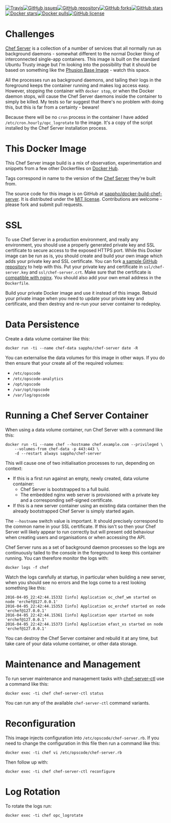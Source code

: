 [![Travis](https://img.shields.io/travis/sappho/docker-build-chef-server.svg?style=flat-square)](https://travis-ci.org/sappho/docker-build-chef-server)[![GitHub issues](https://img.shields.io/github/issues/sappho/docker-build-chef-server.svg?style=flat-square)](https://github.com/sappho/docker-build-chef-server/issues)[![GitHub repository](https://img.shields.io/badge/GitHub-master-blue.svg?style=flat-square)](https://github.com/sappho/docker-build-chef-server)[![GitHub forks](https://img.shields.io/github/forks/sappho/docker-build-chef-server.svg?style=flat-square)](https://github.com/sappho/docker-build-chef-server/network)[![GitHub stars](https://img.shields.io/github/stars/sappho/docker-build-chef-server.svg?style=flat-square)](https://github.com/sappho/docker-build-chef-server/stargazers)[![Docker stars](https://img.shields.io/docker/stars/sappho/chef-server.svg?style=flat-square)](https://hub.docker.com/r/sappho/chef-server/)[![Docker pulls](https://img.shields.io/docker/pulls/sappho/chef-server.svg?style=flat-square)](https://hub.docker.com/r/sappho/chef-server/)[![GitHub license](https://img.shields.io/badge/license-MIT-blue.svg?style=flat-square)](https://raw.githubusercontent.com/sappho/docker-build-chef-server/master/LICENSE)

# Challenges

[Chef Server](https://www.chef.io/chef/) is a collection of a number of services that all normally run as background daemons - somewhat different to the normal Docker thing of interconnected single-app containers. This image is built on the standard Ubuntu Trusty image but I'm looking into the possibility that it should be based on something like the [Phusion Base Image](http://phusion.github.io/baseimage-docker/) - watch this space.

All the processes run as background daemons, and tailing their logs in the foreground keeps the container running and makes log access easy. However, stopping the container with `docker stop`, or when the Docker daemon stops, will cause the Chef Server daemons inside the container to simply be killed. My tests so far suggest that there's no problem with doing this, but this is far from a certainty - beware!

Because there will be no `cron` process in the container I have added `/etc/cron.hourly/opc_logrotate` to the image. It's a copy of the script installed by the Chef Server installation process.

# This Docker Image

This Chef Server image build is a mix of observation, experimentation and snippets from a few other Dockerfiles on [Docker Hub](https://hub.docker.com/search/?isAutomated=0&isOfficial=0&page=1&pullCount=0&q=chef-server&starCount=0).

Tags correspond in name to the version of the [Chef Server](https://www.chef.io/chef/) they're built from.

The source code for this image is on GitHub at [sappho/docker-build-chef-server](https://github.com/sappho/docker-build-chef-server). It is distributed under the [MIT license](https://opensource.org/licenses/MIT). Contributions are welcome - please fork and submit pull requests.

# SSL

To use Chef Server in a production environment, and really any environment, you should use a properly generated private key and SSL certificate to secure access to the exposed HTTPS port. While this Docker image can be run as is, you should create and build your own image which adds your private key and SSL certificate. You can fork [a sample GitHub repository](https://github.com/sappho/docker-build-chef-server-ssl) to help with this. Put your private key and certificate in `ssl/chef-server.key` and `ssl/chef-server.crt`. Make sure that the certificate is [compatible with nginx](https://www.nginx.com/resources/admin-guide/nginx-ssl-termination/). You should also add your own email address in the `Dockerfile`.

Build your private Docker image and use it instead of this image. Rebuid your private image when you need to update your private key and certificate, and then destroy and re-run your server container to redeploy.

# Data Persistence

Create a data volume container like this:

    docker run -ti --name chef-data sappho/chef-server date -R

You can externalise the data volumes for this image in other ways. If you do then ensure that your create all of the required volumes:

* `/etc/opscode`
* `/etc/opscode-analytics`
* `/opt/opscode`
* `/var/opt/opscode`
* `/var/log/opscode`

# Running a Chef Server Container

When using a data volume container, run Chef Server with a command like this:

    docker run -ti --name chef --hostname chef.example.com --privileged \
        --volumes-from chef-data -p 443:443 \
        -d --restart always sappho/chef-server

This will cause one of two initialisation processes to run, depending on context:

* If this is a first run against an empty, newly created, data volume container:
    * Chef Server is bootstrapped to a full build.
    * The embedded nginx web server is provisioned with a private key and a corresponding self-signed certificate.
* If this is a new server container using an existing data container then the already bootstrapped Chef Server is simply started again.

The `--hostname` switch value is important. It should precisely correspond to the common name in your SSL certificate. If this isn't so then your Chef Server will likely appear to run correctly but will present odd behaviour when creating users and organisations or when accessing the API.

Chef Server runs as a set of background daemon processes so the logs are continuously tailed to the console in the foreground to keep this container running. You can therefore monitor the logs with:

    docker logs -f chef

Watch the logs carefully at startup, in particular when building a new server, when you should see no errors and the logs come to a rest looking something like this:

    2016-04-05_22:42:44.15332 [info] Application oc_chef_wm started on node 'erchef@127.0.0.1'
    2016-04-05_22:42:44.15353 [info] Application oc_erchef started on node 'erchef@127.0.0.1'
    2016-04-05_22:42:44.15361 [info] Application eper started on node 'erchef@127.0.0.1'
    2016-04-05_22:42:44.15373 [info] Application efast_xs started on node 'erchef@127.0.0.1'

You can destroy the Chef Server container and rebuild it at any time, but take care of your data volume container, or other data storage.

# Maintenance and Management

To run server maintenance and management tasks with [chef-server-ctl](https://docs.chef.io/ctl_chef_server.html) use a command like this:

    docker exec -ti chef chef-server-ctl status

You can run any of the available `chef-server-ctl` command variants.

# Reconfiguration

This image injects configuration into `/etc/opscode/chef-server.rb`. If you need to change the configuration in this file then run a command like this:

    docker exec -ti chef vi /etc/opscode/chef-server.rb

Then follow up with:

    docker exec -ti chef chef-server-ctl reconfigure

# Log Rotation

To rotate the logs run:

    docker exec -ti chef opc_logrotate
